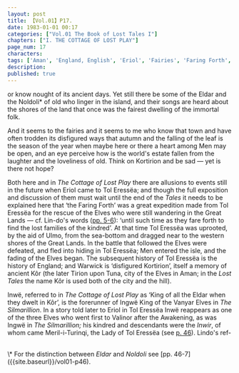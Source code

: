 ```yaml
---
layout: post
title: 【Vol.01】P17.
date: 1983-01-01 00:17
categories: ["Vol.01 The Book of Lost Tales I"]
chapters: ["I. THE COTTAGE OF LOST PLAY"]
page_num: 17
characters: 
tags: ['Aman', 'England, English', 'Eriol', 'Fairies', 'Faring Forth', 'Great Lands', 'Ingil', 'Inwë', 'Inwir', 'Kôr', 'Koromas', 'Kortirion', 'Lindo']
description: 
published: true
---
```


<p style="text-indent: 0;">
or know nought of its ancient days. Yet still there be some of the Eldar and the Noldoli* of old who linger in the island, and their songs are heard about the shores of the land that once was the fairest dwelling of the immortal folk.
</p>

And it seems to the fairies and it seems to me who know that town and have often trodden its disfigured ways that autumn and the falling of the leaf is the season of the year when maybe here or there a heart among Men may be open, and an eye perceive how is the world's estate fallen from the laughter and the loveliness of old. Think on Kortirion and be sad — yet is there not hope?

Both here and in <I>The Cottage of Lost Play</I> there are allusions to events still in the future when Eriol came to Tol Eressëa; and though the full exposition and discussion of them must wait until the end of the <I>Tales</I> it needs to be explained here that ‘the Faring Forth’ was a great expedition made from Tol Eressëa for the rescue of the Elves who were still wandering in the Great Lands — cf. Lin-do's words ([pp. 5-6]({{site.baseurl}}/vol01-p5)): ‘until such time as they fare forth to find the lost families of the kindred’. At that time Tol Eressëa was uprooted, by the aid of Ulmo, from the sea-bottom and dragged near to the western shores of the Great Lands. In the battle that followed the Elves were defeated, and fled into hiding in Tol Eressëa; Men entered the isle, and the fading of the Elves began. The subsequent history of Tol Eressëa is the history of England; and Warwick is ‘disfigured Kortirion’, itself a memory of ancient Kôr (the later Tirion upon Tuna, city of the Elves in Aman; in the <I>Lost Tales</I> the name Kôr is used both of the city and the hill).

Inwë, referred to in <I>The Cottage of Lost Play</I> as ‘King of all the Eldar when they dwelt in Kôr’, is the forerunner of Ingwë King of the Vanyar Elves in <I>The Silmarillion</I>. In a story told later to Eriol in Tol Eressëa Inwë reappears as one of the three Elves who went first to Valinor after the Awakening, as was Ingwë in <I>The Silmarillion;</I> his kindred and descendants were the <I>Inwir</I>, of whom came Meril-i-Turinqi, the Lady of Tol Eressëa (see [p. 46]({{site.baseurl}}/vol01-p46)). Lindo's ref-

<br>
\* For the distinction between <I>Eldar</I> and <I>Noldoli</I> see [pp. 46-7]({{site.baseurl}}/vol01-p46).

